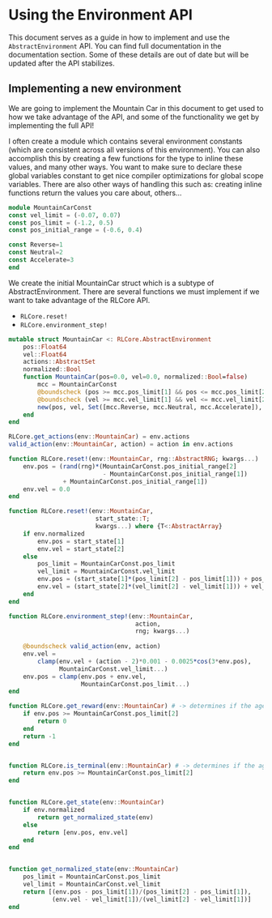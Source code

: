 # Using the Environment API

This document serves as a guide in how to implement and use the `AbstractEnvironment` API. You can find full documentation in the documentation section. Some of these details are out of date but will be updated after the API stabilizes.


## Implementing a new environment

We are going to implement the Mountain Car in this document to get used to how we take advantage of the API, and some of the functionality we get by implementing the full API!

I often create a module which contains several environment constants (which are consistent across all versions of this environment). You can also accomplish this by creating a few functions for the type to inline these values, and many other ways. You want to make sure to declare these global variables constant to get nice compiler optimizations for global scope variables. There are also other ways of handling this such as: creating inline functions return the values you care about, others...

```Julia
module MountainCarConst
const vel_limit = (-0.07, 0.07)
const pos_limit = (-1.2, 0.5)
const pos_initial_range = (-0.6, 0.4)

const Reverse=1
const Neutral=2
const Accelerate=3
end
```

We create the initial MountainCar struct which is a subtype of AbstractEnvironment. There are several functions we must implement if we want to take advantage of the RLCore API.

- `RLCore.reset!`
- `RLCore.environment_step!`


```Julia
mutable struct MountainCar <: RLCore.AbstractEnvironment
    pos::Float64
    vel::Float64
    actions::AbstractSet
    normalized::Bool
    function MountainCar(pos=0.0, vel=0.0, normalized::Bool=false)
        mcc = MountainCarConst
        @boundscheck (pos >= mcc.pos_limit[1] && pos <= mcc.pos_limit[2])
        @boundscheck (vel >= mcc.vel_limit[1] && vel <= mcc.vel_limit[2])
        new(pos, vel, Set([mcc.Reverse, mcc.Neutral, mcc.Accelerate]), normalized)
    end
end
```

```Julia
RLCore.get_actions(env::MountainCar) = env.actions
valid_action(env::MountainCar, action) = action in env.actions
```

```Julia
function RLCore.reset!(env::MountainCar, rng::AbstractRNG; kwargs...)
    env.pos = (rand(rng)*(MountainCarConst.pos_initial_range[2]
                          - MountainCarConst.pos_initial_range[1])
               + MountainCarConst.pos_initial_range[1])
    env.vel = 0.0
end

function RLCore.reset!(env::MountainCar,
                        start_state::T;
                        kwargs...) where {T<:AbstractArray}
    if env.normalized
        env.pos = start_state[1]
        env.vel = start_state[2]
    else
        pos_limit = MountainCarConst.pos_limit
        vel_limit = MountainCarConst.vel_limit
        env.pos = (start_state[1]*(pos_limit[2] - pos_limit[1])) + pos_limit[1]
        env.vel = (start_state[2]*(vel_limit[2] - vel_limit[1])) + vel_limit[1]
    end
end
```

```Julia
function RLCore.environment_step!(env::MountainCar,
                                   action,
                                   rng; kwargs...)
    
    @boundscheck valid_action(env, action)
    env.vel =
        clamp(env.vel + (action - 2)*0.001 - 0.0025*cos(3*env.pos),
              MountainCarConst.vel_limit...)
    env.pos = clamp(env.pos + env.vel,
                    MountainCarConst.pos_limit...)
end
```

```Julia
function RLCore.get_reward(env::MountainCar) # -> determines if the agent_state is terminal
    if env.pos >= MountainCarConst.pos_limit[2]
        return 0
    end
    return -1
end


function RLCore.is_terminal(env::MountainCar) # -> determines if the agent_state is terminal
    return env.pos >= MountainCarConst.pos_limit[2]
end


function RLCore.get_state(env::MountainCar)
    if env.normalized
        return get_normalized_state(env)
    else
        return [env.pos, env.vel]
    end
end


function get_normalized_state(env::MountainCar)
    pos_limit = MountainCarConst.pos_limit
    vel_limit = MountainCarConst.vel_limit
    return [(env.pos - pos_limit[1])/(pos_limit[2] - pos_limit[1]),
            (env.vel - vel_limit[1])/(vel_limit[2] - vel_limit[1])]
end

```

